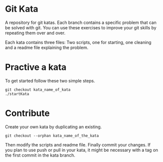 Git Kata
=======
A repository for git katas. Each branch contains a specific problem that can be solved with git. You can use these exercises to improve your git skills by repeating them over and over.

Each kata contains three files: Two scripts, one for starting, one cleaning and a readme file explaining the problem.

Practive a kata
===============
To get started follow these two simple steps.
```
git checkout kata_name_of_kata
./startKata
```


Contribute
==========
Create your own kata by duplicating an existing.

`git checkout --orphan kata_name_of_the_kata`

Then modify the scripts and readme file. Finally commit your changes. If you plan to use push or pull in your kata, it might be necessary with a tag on the first commit in the kata branch.